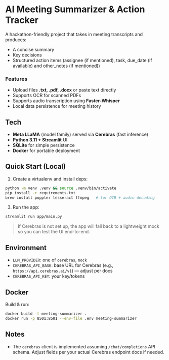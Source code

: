 # AI Meeting Summarizer & Action Tracker

A hackathon-friendly project that takes in meeting transcripts and produces:
- A concise summary
- Key decisions
- Structured action items (assignee (if mentioned), task, due_date (if available) and other_notes (if mentioned))

### Features
- Upload files **.txt, .pdf, .docx** or paste text directly 
- Supports OCR for scanned PDFs
- Supports audio transcription using **Faster-Whisper**
- Local data persistence for meeting history

## Tech
- **Meta LLaMA** (model family) served via **Cerebras** (fast inference)
- **Python 3.11 + Streamlit** UI
- **SQLite** for simple persistence
- **Docker** for portable deployment

## Quick Start (Local)
1) Create a virtualenv and install deps:
```bash
python -m venv .venv && source .venv/bin/activate
pip install -r requirements.txt
brew install poppler tesseract ffmpeg   # for OCR + audio decoding
```
3) Run the app:
```bash
streamlit run app/main.py
```

> If Cerebras is not set up, the app will fall back to a lightweight mock so you can test the UI end-to-end.


## Environment
- `LLM_PROVIDER`: one of `cerebras`, `mock`
- `CEREBRAS_API_BASE`: base URL for Cerebras (e.g., `https://api.cerebras.ai/v1`) — adjust per docs
- `CEREBRAS_API_KEY`: your key/tokens

## Docker
Build & run:
```bash
docker build -t meeting-summarizer .
docker run -p 8501:8501 --env-file .env meeting-summarizer
```

## Notes
- The `cerebras` client is implemented assuming `/chat/completions` API schema. Adjust fields per your actual Cerebras endpoint docs if needed.
